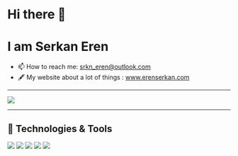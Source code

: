 # Hi there 👋


# I am Serkan Eren 

- 📫 How to reach me: srkn_eren@outlook.com
- 🖋 My website about a lot of things : www.erenserkan.com
---

<p align="left">
  <img src="https://github-readme-stats.vercel.app/api?username=srkneren&theme=onedark&count_private=true&hide=issues&show_icons=true&hide_border=true">
</p>

---
## 🔧 Technologies & Tools
![](https://img.shields.io/badge/OS-Linux-informational?style=flat&logo=linux&logoColor=white&color=2bbc8a)
![](https://img.shields.io/badge/Code-Python-informational?style=flat&logo=python&logoColor=white&color=2bbc8a)
![](https://img.shields.io/badge/Code-C-informational?style=flat&logo=gnu-C&logoColor=white&color=2bbc8a)
![](https://img.shields.io/badge/Code-C++-informational?style=flat&logo=gnu-C++&logoColor=white&color=2bbc8a)
![](https://img.shields.io/badge/Code-ROS-informational?style=flat&logo=gnu-ROS&logoColor=white&color=2bbc8a)



<!--
**srkneren/srkneren** is a ✨ _special_ ✨ repository because its `README.md` (this file) appears on your GitHub profile.

Here are some ideas to get you started:

- 🔭 I’m currently working on ...
- 🌱 I’m currently learning ...
- 👯 I’m looking to collaborate on ...
- 🤔 I’m looking for help with ...
- 💬 Ask me about ...
- 📫 How to reach me: srkn_eren@outlook.com
- 😄 Pronouns: ...
- ⚡ Fun fact: ...
-->
